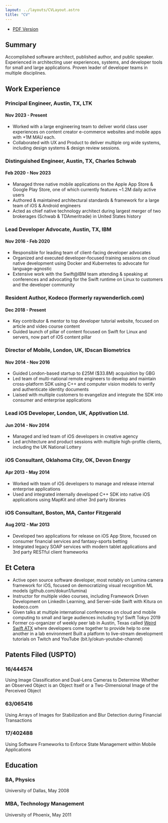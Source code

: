 ```yaml
---
layout: ../layouts/CVLayout.astro
title: "CV"
---
```


- [PDF Version](/src/assets/OkunCV.pdf)

## Summary

Accomplished software architect, published author, and public speaker. Experienced in architecting user experiences, systems, and developer tools for small and large applications. Proven leader of developer teams in multiple disciplines.

## Work Experience

### Principal Engineer, Austin, TX, LTK
#### Nov 2023 - Present

- Worked with a large engineering team to deliver world class user experiences on content creator e-commerce websites and mobile apps with +1M MAU each.
- Collaborated with UX and Product to deliver multiple org wide systems, including design systems & design review sessions.

### Distinguished Engineer, Austin, TX, Charles Schwab
#### Feb 2020 - Nov 2023

- Managed three native mobile applications on the Apple App Store & Google Play Store, one of which currently features ~1.2M daily active users
- Authored & maintained architectural standards & framework for a large team of iOS & Android engineers
- Acted as chief native technology architect during largest merger of two brokerages (Schwab & TDAmeritrade) in United States history

### Lead Developer Advocate, Austin, TX, IBM
#### Nov 2016 - Feb 2020
- Responsible for leading team of client-facing developer advocates
- Organized and executed developer-focused training sessions on cloud native development using Docker and Kubernetes to advocate for language-agnostic 
- Extensive work with the Swift@IBM team attending & speaking at conferences and advocating for the Swift runtime on Linux to customers and the developer community

### Resident Author, Kodeco (formerly raywenderlich.com)
#### Dec 2018 - Present

- Key contributor & mentor to top developer tutorial website, focused on article and video course content
- Guided launch of pillar of content focused on Swift for Linux and servers, now part of iOS content pillar

### Director of Mobile, London, UK, IDscan Biometrics
#### Nov 2014 - Nov 2016

- Guided London-based startup to £25M ($33.8M) acquisition by GBG
- Led team of multi-national remote engineers to develop and maintain cross-platform SDK using C++  and computer vision models to verify and authenticate identity documents
- Liaised with multiple customers to evangelize and integrate the SDK into consumer and enterprise applications

### Lead iOS Developer, London, UK, Apptivation Ltd.
#### Jun 2014 - Nov 2014

- Managed and led team of iOS developers in creative agency
- Led architecture and product sessions with multiple high-profile clients, including the UK National Lottery

### iOS Consultant, Oklahoma City, OK, Devon Energy
#### Apr 2013 - May 2014

- Worked with team of iOS developers to manage and release internal enterprise applications
- Used and integrated internally developed C++ SDK into native iOS applications using MapKit and other 3rd party libraries

### iOS Consultant, Boston, MA, Cantor Fitzgerald
#### Aug 2012 - Mar 2013

- Developed two applications for release on iOS App Store, focused on consumer financial services and fantasy-sports betting
- Integrated legacy SOAP services with modern tablet applications and 3rd party RESTful client frameworks

## Et Cetera

- Active open source software developer, most notably on Lumina camera framework for iOS, focused on democratizing visual recognition ML models (github.com/dokun1/lumina)
- Instructor for multiple video courses, including Framework Driven Development on LinkedIn Learning, and Server-side Swift with Kitura on kodeco.com
- Given talks at multiple international conferences on cloud and mobile computing to small and large audiences including try! Swift Tokyo 2019
- Former co-organizer of weekly peer lab in Austin, Texas called [Weird Swift ATX](https://meetup.com/weird-swift-atx) where developers come together to provide help to one another in a lab environment
Built a platform to live-stream development tutorials on Twitch and YouTube (bit.ly/okun-youtube-channel)

## Patents Filed (USPTO)

### 16/444574

Using Image Classification and Dual-Lens Cameras to Determine Whether an Observed Object is an Object Itself or a Two-Dimensional Image of the Perceived Object

### 63/065416

Using Arrays of Images for Stabilization and Blur Detection during Financial Transactions

### 17/402488

Using Software Frameworks to Enforce State Management within Mobile Applications

## Education

### BA, Physics

University of Dallas, May 2008

### MBA, Technology Management

University of Phoenix, May 2011